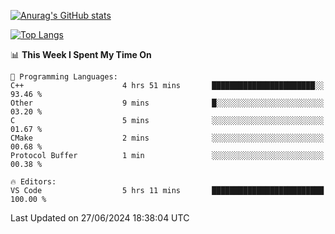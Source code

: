 [![Anurag's GitHub stats](https://github-readme-stats.vercel.app/api?username=wugouzi&count_private=true)](https://github.com/anuraghazra/github-readme-stats)

[![Top Langs](https://github-readme-stats.vercel.app/api/top-langs/?username=wugouzi&layout=compact&count_private=true&hide=html)](https://github.com/anuraghazra/github-readme-stats)

<!--START_SECTION:waka-->
📊 **This Week I Spent My Time On** 

```text
💬 Programming Languages: 
C++                      4 hrs 51 mins       ███████████████████████░░   93.46 % 
Other                    9 mins              █░░░░░░░░░░░░░░░░░░░░░░░░   03.20 % 
C                        5 mins              ░░░░░░░░░░░░░░░░░░░░░░░░░   01.67 % 
CMake                    2 mins              ░░░░░░░░░░░░░░░░░░░░░░░░░   00.68 % 
Protocol Buffer          1 min               ░░░░░░░░░░░░░░░░░░░░░░░░░   00.38 % 

🔥 Editors: 
VS Code                  5 hrs 11 mins       █████████████████████████   100.00 % 
```


 Last Updated on 27/06/2024 18:38:04 UTC
<!--END_SECTION:waka-->

<!--
**wugouzi/wugouzi** is a ✨ _special_ ✨ repository because its `README.md` (this file) appears on your GitHub profile.

Here are some ideas to get you started:

- 🔭 I’m currently working on ...
- 🌱 I’m currently learning ...
- 👯 I’m looking to collaborate on ...
- 🤔 I’m looking for help with ...
- 💬 Ask me about ...
- 📫 How to reach me: ...
- 😄 Pronouns: ...
- ⚡ Fun fact: ...
-->
